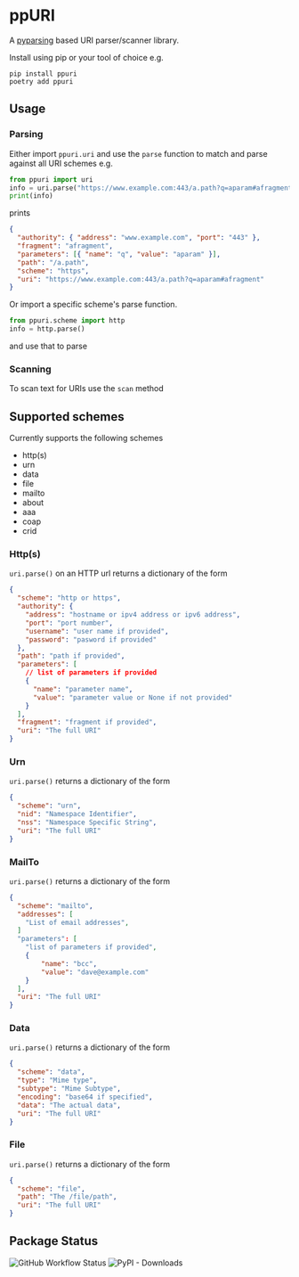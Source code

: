 # ppURI

A [pyparsing](https://pyparsing-docs.readthedocs.io/en/latest/) based URI parser/scanner library.

Install using pip or your tool of choice e.g.

```
pip install ppuri
poetry add ppuri
```

## Usage

### Parsing

Either import `ppuri.uri` and use the `parse` function to match and parse against all URI schemes e.g.

```python
from ppuri import uri
info = uri.parse("https://www.example.com:443/a.path?q=aparam#afragment")
print(info)
```

prints

```json
{
  "authority": { "address": "www.example.com", "port": "443" },
  "fragment": "afragment",
  "parameters": [{ "name": "q", "value": "aparam" }],
  "path": "/a.path",
  "scheme": "https",
  "uri": "https://www.example.com:443/a.path?q=aparam#afragment"
}
```

Or import a specific scheme's parse function.

```python
from ppuri.scheme import http
info = http.parse()
```

and use that to parse

### Scanning

To scan text for URIs use the `scan` method

## Supported schemes

Currently supports the following schemes

- http(s)
- urn
- data
- file
- mailto
- about
- aaa
- coap
- crid

### Http(s)

`uri.parse()` on an HTTP url returns a dictionary of the form

```json
{
  "scheme": "http or https",
  "authority": {
    "address": "hostname or ipv4 address or ipv6 address",
    "port": "port number",
    "username": "user name if provided",
    "password": "pasword if provided"
  },
  "path": "path if provided",
  "parameters": [
    // list of parameters if provided
    {
      "name": "parameter name",
      "value": "parameter value or None if not provided"
    }
  ],
  "fragment": "fragment if provided",
  "uri": "The full URI"
}
```

### Urn

`uri.parse()` returns a dictionary of the form

```json
{
  "scheme": "urn",
  "nid": "Namespace Identifier",
  "nss": "Namespace Specific String",
  "uri": "The full URI"
}
```

### MailTo

`uri.parse()` returns a dictionary of the form

```json
{
  "scheme": "mailto",
  "addresses": [
    "List of email addresses",
  ]
  "parameters": [
    "list of parameters if provided",
    {
        "name": "bcc",
        "value": "dave@example.com"
    }
  ],
  "uri": "The full URI"
}
```

### Data

`uri.parse()` returns a dictionary of the form

```json
{
  "scheme": "data",
  "type": "Mime type",
  "subtype": "Mime Subtype",
  "encoding": "base64 if specified",
  "data": "The actual data",
  "uri": "The full URI"
}
```

### File

`uri.parse()` returns a dictionary of the form

```json
{
  "scheme": "file",
  "path": "The /file/path",
  "uri": "The full URI"
}
```

## Package Status

![GitHub Workflow Status](https://img.shields.io/github/workflow/status/sffjunkie/ppuri/ppuri-test) ![PyPI - Downloads](https://img.shields.io/pypi/dm/ppuri)
